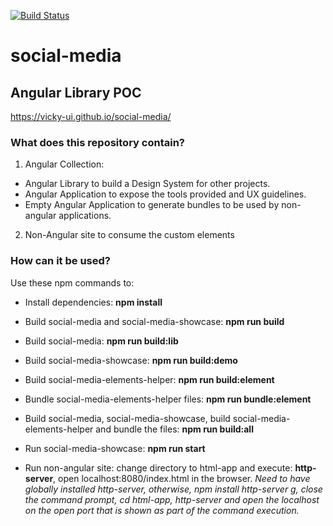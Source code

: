 [![Build Status](https://travis-ci.org/vicky-ui/social-media.svg?branch=master)](https://travis-ci.org/vicky-ui/social-media)


# social-media
## Angular Library POC 

https://vicky-ui.github.io/social-media/

### What does this repository contain?

1. Angular Collection:
  - Angular Library to build a Design System for other projects. 
  - Angular Application to expose the tools provided and UX guidelines.
  - Empty Angular Application to generate bundles to be used by non-angular applications.
2. Non-Angular site to consume the custom elements

### How can it be used?

Use these npm commands to:

- Install dependencies: **npm install**
- Build social-media and social-media-showcase: **npm run build**
- Build social-media: **npm run build:lib**
- Build social-media-showcase: **npm run build:demo**
- Build social-media-elements-helper: **npm run build:element**
- Bundle social-media-elements-helper files: **npm run bundle:element**
- Build social-media, social-media-showcase, build social-media-elements-helper and bundle the files: **npm run build:all**
- Run social-media-showcase: **npm run start**

- Run non-angular site: change directory to html-app and execute: **http-server**, open localhost:8080/index.html in the browser. *Need to have globally installed http-server, otherwise, npm install http-server g, close the command prompt, cd html-app, http-server and open the localhost on the open port that is shown as part of the command execution.*
